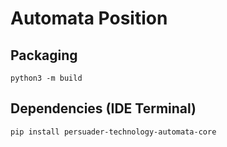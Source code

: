 # Automata Position

## Packaging
`python3 -m build`

## Dependencies (IDE Terminal)
`pip install persuader-technology-automata-core`
